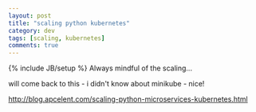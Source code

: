```yaml
---
layout: post
title: "scaling python kubernetes"
category: dev
tags: [scaling, kubernetes]
comments: true
---
```

{% include JB/setup %}
Always mindful of the scaling...
  
will come back to this - i didn't know about minikube - nice!
  
<http://blog.apcelent.com/scaling-python-microservices-kubernetes.html>

